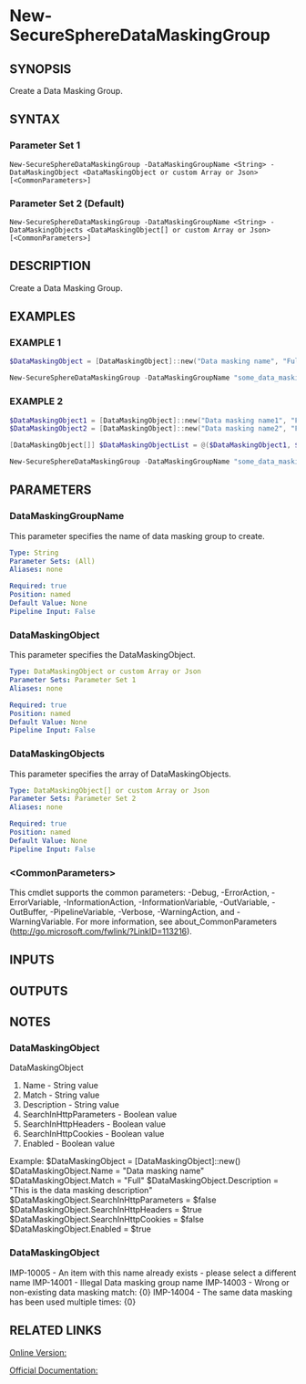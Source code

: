 ﻿# New-SecureSphereDataMaskingGroup

## SYNOPSIS
Create a Data Masking Group.

## SYNTAX

### Parameter Set 1
```
New-SecureSphereDataMaskingGroup -DataMaskingGroupName <String> -DataMaskingObject <DataMaskingObject or custom Array or Json> [<CommonParameters>]
```

### Parameter Set 2 (Default)
```
New-SecureSphereDataMaskingGroup -DataMaskingGroupName <String> -DataMaskingObjects <DataMaskingObject[] or custom Array or Json> [<CommonParameters>]
```

## DESCRIPTION
Create a Data Masking Group.

## EXAMPLES

### EXAMPLE 1

```powershell
$DataMaskingObject = [DataMaskingObject]::new("Data masking name", "Full", "This is the data masking description", $false, $true, $false, $true)

New-SecureSphereDataMaskingGroup -DataMaskingGroupName "some_data_masking group" -DataMaskingObject $DataMaskingObject
```

### EXAMPLE 2

```powershell
$DataMaskingObject1 = [DataMaskingObject]::new("Data masking name1", "Full", "This is the data masking description1", $false, $true, $false, $true)
$DataMaskingObject2 = [DataMaskingObject]::new("Data masking name2", "Full", "This is the data masking description2", $false, $true, $false, $true)

[DataMaskingObject[]] $DataMaskingObjectList = @($DataMaskingObject1, $DataMaskingObject2)

New-SecureSphereDataMaskingGroup -DataMaskingGroupName "some_data_masking group" -DataMaskingObject $DataMaskingObjectList
```

## PARAMETERS

### DataMaskingGroupName
This parameter specifies the name of data masking group to create.

```yaml
Type: String
Parameter Sets: (All)
Aliases: none

Required: true
Position: named
Default Value: None
Pipeline Input: False
```

### DataMaskingObject
This parameter specifies the DataMaskingObject.

```yaml
Type: DataMaskingObject or custom Array or Json
Parameter Sets: Parameter Set 1
Aliases: none

Required: true
Position: named
Default Value: None
Pipeline Input: False
```

### DataMaskingObjects
This parameter specifies the array of DataMaskingObjects.

```yaml
Type: DataMaskingObject[] or custom Array or Json
Parameter Sets: Parameter Set 2
Aliases: none

Required: true
Position: named
Default Value: None
Pipeline Input: False
```

### \<CommonParameters\>
This cmdlet supports the common parameters: -Debug, -ErrorAction, -ErrorVariable, -InformationAction, -InformationVariable, -OutVariable, -OutBuffer, -PipelineVariable, -Verbose, -WarningAction, and -WarningVariable. For more information, see about_CommonParameters (http://go.microsoft.com/fwlink/?LinkID=113216).

## INPUTS

## OUTPUTS

## NOTES

### DataMaskingObject
DataMaskingObject
1. Name - String value
2. Match - String value
3. Description - String value
4. SearchInHttpParameters - Boolean value
5. SearchInHttpHeaders - Boolean value
6. SearchInHttpCookies - Boolean value
7. Enabled - Boolean value

Example:
$DataMaskingObject = [DataMaskingObject]::new()
$DataMaskingObject.Name = "Data masking name"
$DataMaskingObject.Match = "Full"
$DataMaskingObject.Description = "This is the data masking description"
$DataMaskingObject.SearchInHttpParameters = $false
$DataMaskingObject.SearchInHttpHeaders = $true
$DataMaskingObject.SearchInHttpCookies = $false
$DataMaskingObject.Enabled = $true

### DataMaskingObject
IMP-10005 - An item with this name already exists - please select a different name
IMP-14001 - Illegal Data masking group name
IMP-14003 - Wrong or non-existing data masking match: {0}
IMP-14004 - The same data masking has been used multiple times: {0}

## RELATED LINKS

[Online Version:](https://github.com/akshinmustafayev/SecureSpherePS/tree/master/Documentation)

[Official Documentation:](https://docs.imperva.com/bundle/v13.6-api-reference-guide/page/61678.htm)



